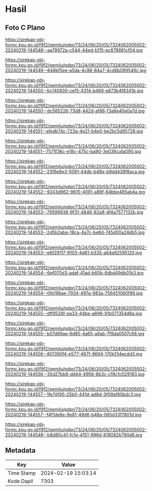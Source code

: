 # Hasil

## Foto C Plano

https://sirekap-obj-formc.kpu.go.id/f9f2/pemilu/pdpr/73/24/06/20/05/7324062005002-20240219-144548--aa78972a-c544-44ed-b115-ec878881cf04.jpg

https://sirekap-obj-formc.kpu.go.id/f9f2/pemilu/pdpr/73/24/06/20/05/7324062005002-20240219-144549--848bf5ee-a5da-4c88-84a7-4cd6b099549c.jpg

https://sirekap-obj-formc.kpu.go.id/f9f2/pemilu/pdpr/73/24/06/20/05/7324062005002-20240219-144550--bc140930-cef5-4314-b469-e873b4f8341b.jpg

https://sirekap-obj-formc.kpu.go.id/f9f2/pemilu/pdpr/73/24/06/20/05/7324062005002-20240219-144550--dc565226-73d8-442d-af86-f3a6e40e0a7d.jpg

https://sirekap-obj-formc.kpu.go.id/f9f2/pemilu/pdpr/73/24/06/20/05/7324062005002-20240219-144551--afedb74c-723a-4e21-b4e0-be2bc5d95728.jpg

https://sirekap-obj-formc.kpu.go.id/f9f2/pemilu/pdpr/73/24/06/20/05/7324062005002-20240219-144551--7571f36c-e18c-475c-ba90-3e036ca1a090.jpg

https://sirekap-obj-formc.kpu.go.id/f9f2/pemilu/pdpr/73/24/06/20/05/7324062005002-20240219-144552--23f6e8e3-5091-44db-b48e-b9dd438f8aca.jpg

https://sirekap-obj-formc.kpu.go.id/f9f2/pemilu/pdpr/73/24/06/20/05/7324062005002-20240219-144552--9243d962-9615-4091-a89f-84bbe485ab4a.jpg

https://sirekap-obj-formc.kpu.go.id/f9f2/pemilu/pdpr/73/24/06/20/05/7324062005002-20240219-144553--79599938-9f31-4846-82a8-4f4a7577132b.jpg

https://sirekap-obj-formc.kpu.go.id/f9f2/pemilu/pdpr/73/24/06/20/05/7324062005002-20240219-144553--2d5b2aba-18ca-4a7c-be8d-745d00a24db5.jpg

https://sirekap-obj-formc.kpu.go.id/f9f2/pemilu/pdpr/73/24/06/20/05/7324062005002-20240219-144553--e6f29117-9103-4d81-b335-a64a92595120.jpg

https://sirekap-obj-formc.kpu.go.id/f9f2/pemilu/pdpr/73/24/06/20/05/7324062005002-20240219-144554--6ef070d3-adaf-41ad-b60b-6dbd49db01b3.jpg

https://sirekap-obj-formc.kpu.go.id/f9f2/pemilu/pdpr/73/24/06/20/05/7324062005002-20240219-144554--0fe196ae-7934-497a-983a-756451060f99.jpg

https://sirekap-obj-formc.kpu.go.id/f9f2/pemilu/pdpr/73/24/06/20/05/7324062005002-20240219-144555--dff9526f-ea33-44be-a896-91b071354d8a.jpg

https://sirekap-obj-formc.kpu.go.id/f9f2/pemilu/pdpr/73/24/06/20/05/7324062005002-20240219-144555--b07d69ae-6d85-4a65-a9ab-7f9da0507c68.jpg

https://sirekap-obj-formc.kpu.go.id/f9f2/pemilu/pdpr/73/24/06/20/05/7324062005002-20240219-144556--801390f4-e577-467f-9694-170b134ecdd3.jpg

https://sirekap-obj-formc.kpu.go.id/f9f2/pemilu/pdpr/73/24/06/20/05/7324062005002-20240219-144556--35d27bb8-dd44-4956-8b3c-c19c1c029183.jpg

https://sirekap-obj-formc.kpu.go.id/f9f2/pemilu/pdpr/73/24/06/20/05/7324062005002-20240219-144557--1fe7d195-25b0-441d-ad6d-3f09af80bdc3.jpg

https://sirekap-obj-formc.kpu.go.id/f9f2/pemilu/pdpr/73/24/06/20/05/7324062005002-20240219-144557--f4f1de8e-9e81-49d6-b48a-065d33f7801d.jpg

https://sirekap-obj-formc.kpu.go.id/f9f2/pemilu/pdpr/73/24/06/20/05/7324062005002-20240219-144548--b8d80c41-fc1e-4151-996d-818082b790d8.jpg


## Metadata

| Key        | Value               |
| ---------- | ------------------- |
| Time Stamp | 2024-02-19 15:03:14 |
| Kode Dapil | 7303                |



